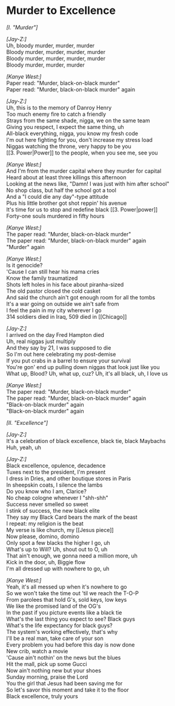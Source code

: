 # Murder to Excellence

_[I. "Murder"]_  

_[Jay-Z:]_  
Uh, bloody murder, murder, murder  
Bloody murder, murder, murder, murder  
Bloody murder, murder, murder, murder  
Bloody murder, murder, murder  

_[Kanye West:]_  
Paper read: "Murder, black-on-black murder"  
Paper read: "Murder, black-on-black murder" again  

_[Jay-Z:]_  
Uh, this is to the memory of Danroy Henry  
Too much enemy fire to catch a friendly  
Strays from the same shade, nigga, we on the same team  
Giving you respect, I expect the same thing, uh  
All-black everything, nigga, you know my fresh code  
I'm out here fighting for you, don't increase my stress load  
Niggas watching the throne, very happy to be you  
[[3. Power|Power]] to the people, when you see me, see you  

_[Kanye West:]_  
And I'm from the murder capital where they murder for capital  
Heard about at least three killings this afternoon  
Looking at the news like, "Damn! I was just with him after school"  
No shop class, but half the school got a tool  
And a "I could die any day"-type attitude  
Plus his little brother got shot reppin' his avenue  
It's time for us to stop and redefine black [[3. Power|power]]  
Forty-one souls murdered in fifty hours  

_[Kanye West:]_  
The paper read: "Murder, black-on-black murder"  
The paper read: "Murder, black-on-black murder" again  
"Murder" again  

_[Kanye West:]_  
Is it genocide?  
'Cause I can still hear his mama cries  
Know the family traumatized  
Shots left holes in his face about piranha-sized  
The old pastor closed the cold casket  
And said the church ain't got enough room for all the tombs  
It's a war going on outside we ain't safe from  
I feel the pain in my city wherever I go  
314 soldiers died in Iraq, 509 died in [[Chicago]]  

_[Jay-Z:]_  
I arrived on the day Fred Hampton died  
Uh, real niggas just multiply  
And they say by 21, I was supposed to die  
So I'm out here celebrating my post-demise  
If you put crabs in a barrel to ensure your survival  
You're gon' end up pulling down niggas that look just like you  
What up, Blood? Uh, what up, cuz? Uh, it's all black, uh, I love us  

_[Kanye West:]_  
The paper read: "Murder, black-on-black murder"  
The paper read: "Murder, black-on-black murder" again  
"Black-on-black murder" again  
"Black-on-black murder" again  

_[II. "Excellence"]_  

_[Jay-Z:]_  
It's a celebration of black excellence, black tie, black Maybachs  
Huh, yeah, uh  

_[Jay-Z:]_  
Black excellence, opulence, decadence  
Tuxes next to the president, I'm present  
I dress in Dries, and other boutique stores in Paris  
In sheepskin coats, I silence the lambs  
Do you know who I am, Clarice?  
No cheap cologne whenever I "shh-shh"  
Success never smelled so sweet  
I stink of success, the new black elite  
They say my Black Card bears the mark of the beast  
I repeat: my religion is the beat  
My verse is like church, my [[Jesus piece]]  
Now please, domino, domino  
Only spot a few blacks the higher I go, uh  
What's up to Will? Uh, shout out to O, uh  
That ain't enough, we gonna need a million more, uh  
Kick in the door, uh, Biggie flow  
I'm all dressed up with nowhere to go, uh  

_[Kanye West:]_  
Yeah, it's all messed up when it's nowhere to go  
So we won't take the time out 'til we reach the T-O-P  
From parolees that hold G's, sold keys, low keys  
We like the promised land of the OG's  
In the past if you picture events like a black tie  
What's the last thing you expect to see? Black guys  
What's the life expectancy for black guys?  
The system's working effectively, that's why  
I'll be a real man, take care of your son  
Every problem you had before this day is now done  
New crib, watch a movie  
'Cause ain't nothin' on the news but the blues  
Hit the mall, pick up some Gucci  
Now ain't nothing new but your shoes  
Sunday morning, praise the Lord  
You the girl that Jesus had been saving me for  
So let's savor this moment and take it to the floor  
Black excellence, truly yours
